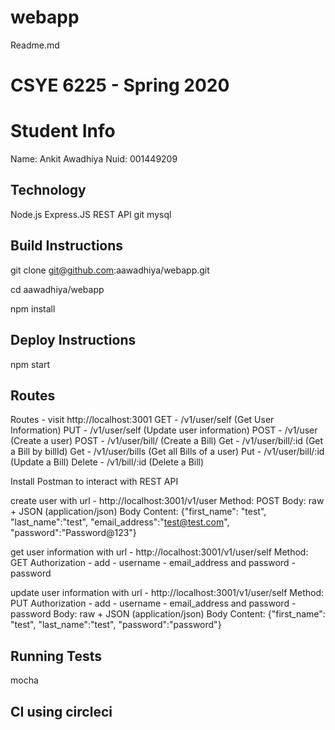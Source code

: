 # webapp

Readme.md
# CSYE 6225 - Spring 2020

# Student Info
Name: Ankit Awadhiya
Nuid: 001449209

## Technology
Node.js
Express.JS
REST API
git
mysql

## Build Instructions

git clone git@github.com:aawadhiya/webapp.git

cd aawadhiya/webapp

npm install

## Deploy Instructions

npm start

## Routes

Routes - visit http://localhost:3001
GET - /v1​/user​/self (Get User Information)
PUT - ​/v1​/user​/self (Update user information)
POST - /v1​/user (Create a user)
POST - /v1/user/bill/ (Create a Bill)
Get - /v1/user/bill/:id (Get a Bill by billId)
Get - /v1/user/bills (Get all Bills of a user)
Put - /v1​/user/bill/:id (Update a Bill)
Delete - /v1​/bill/:id (Delete a Bill)

Install Postman to interact with REST API

create user with 
url - http://localhost:3001/v1/user
Method: POST
Body: raw + JSON (application/json)
Body Content: {"first_name": "test", "last_name":"test", "email_address":"test@test.com", "password":"Password@123"}

get user information with
url - http://localhost:3001/v1/user/self
Method: GET
Authorization - add - username - email_address and password - password

update user information with
url - http://localhost:3001/v1/user/self
Method: PUT
Authorization - add - username - email_address and password - password
Body: raw + JSON (application/json)
Body Content: {"first_name": "test", "last_name":"test", "password":"password"} 

## Running Tests
mocha 

## CI using circleci